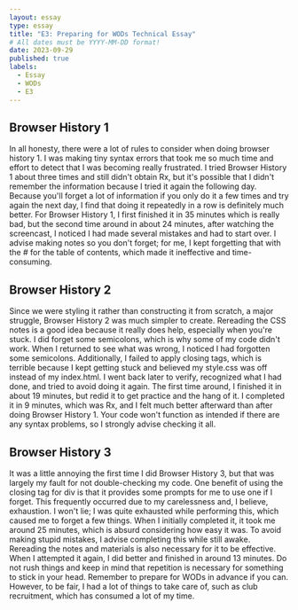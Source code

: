 ```yaml
---
layout: essay
type: essay
title: "E3: Preparing for WODs Technical Essay"
# All dates must be YYYY-MM-DD format!
date: 2023-09-29
published: true
labels:
  - Essay
  - WODs
  - E3
---
```


## Browser History 1

In all honesty, there were a lot of rules to consider when doing browser history 1. I was making tiny syntax errors that took me so much time and effort to detect that I was becoming really frustrated. I tried Browser History 1 about three times and still didn't obtain Rx, but it's possible that I didn't remember the information because I tried it again the following day. Because you'll forget a lot of information if you only do it a few times and try again the next day, I find that doing it repeatedly in a row is definitely much better. For Browser History 1, I first finished it in 35 minutes which is really bad, but the second time around in about 24 minutes, after watching the screencast, I noticed I had made several mistakes and had to start over. I advise making notes so you don't forget; for me, I kept forgetting that with the # for the table of contents, which made it ineffective and time-consuming. 

## Browser History 2

Since we were styling it rather than constructing it from scratch, a major struggle, Browser History 2 was much simpler to create. Rereading the CSS notes is a good idea because it really does help, especially when you're stuck. I did forget some semicolons, which is why some of my code didn't work. When I returned to see what was wrong, I noticed I had forgotten some semicolons. Additionally, I failed to apply closing tags, which is terrible because I kept getting stuck and believed my style.css was off instead of my index.html. I went back later to verify, recognized what I had done, and tried to avoid doing it again. The first time around, I finished it in about 19 minutes, but redid it to get practice and the hang of it. I completed it in 9 minutes, which was Rx, and I felt much better afterward than after doing Browser History 1. Your code won't function as intended if there are any syntax problems, so I strongly advise checking it all.

## Browser History 3

It was a little annoying the first time I did Browser History 3, but that was largely my fault for not double-checking my code. One benefit of using the closing tag for div is that it provides some prompts for me to use one if I forget. This frequently occurred due to my carelessness and, I believe, exhaustion. I won't lie; I was quite exhausted while performing this, which caused me to forget a few things. When I initially completed it, it took me around 25 minutes, which is absurd considering how easy it was. To avoid making stupid mistakes, I advise completing this while still awake. Rereading the notes and materials is also necessary for it to be effective. When I attempted it again, I did better and finished in around 13 minutes. Do not rush things and keep in mind that repetition is necessary for something to stick in your head. Remember to prepare for WODs in advance if you can. However, to be fair, I had a lot of things to take care of, such as club recruitment, which has consumed a lot of my time. 

